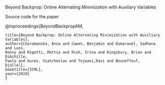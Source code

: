 Beyond Backprop: Online Alternating Minimization with Auxiliary Variables

Source code for the paper

@inproceedings{BeyondBackpropAM,

    title={Beyond Backprop: Online Alternating Minimization with Auxiliary Variables},
    author={Choromanska, Anna and Cowen, Benjamin and Kumaravel, Sadhana and Luss, 
    Ronny and Rigotti, Mattia and Rish, Irina and Kingsbury, Brian and DiAchille, 
    Paolo and Gurev, Viatcheslav and Tejwani,Ravi and Bouneffouf, Djallel},
    booktitle={ICML},
    year={2019}
    }

